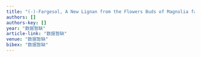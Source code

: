 ```yaml
---
title: "(-)-Fargesol, A New Lignan from the Flowers Buds of Magnolia fargesii"
authors: []
authors-key: []
year: "数据暂缺"
article-link: "数据暂缺"
venue: "数据暂缺"
bibex: "数据暂缺"
---
```

